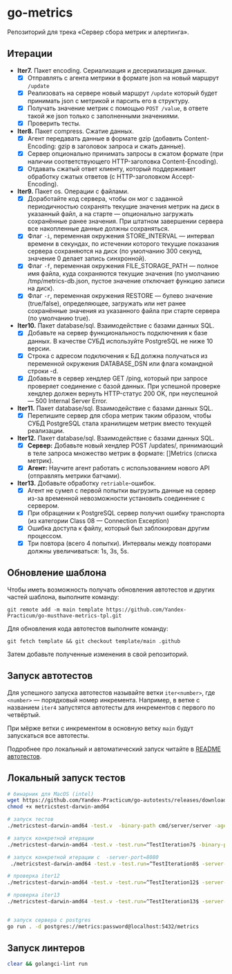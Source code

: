 # go-metrics

Репозиторий для трека «Сервер сбора метрик и алертинга».

## Итерации

- **Iter7.** Пакет encoding. Сериализация и десериализация данных.
    - [x] Отправлять с агента метрики в формате json на новый маршрут `/update`
    - [x] Реализовать на сервере новый маршрут `/update` который будет принимать json с метрикой и парсить его в
      структуру.
    - [x] Получать значение метрик с помощью `POST /value`, в ответе такой же json только с заполненными значениями.
    - [x] Проверить тесты.
- **Iter8.** Пакет compress. Сжатие данных.
    - [x] Агент передавать данные в формате gzip (добавить Content-Encoding: gzip в заголовок запроса и сжать данные).
    - [x] Сервер опционально принимать запросы в сжатом формате (при наличии соответствующего HTTP-заголовка
      Content-Encoding).
    - [x] Отдавать сжатый ответ клиенту, который поддерживает обработку сжатых ответов (с HTTP-заголовком
      Accept-Encoding).
- **Iter9.** Пакет os. Операции с файлами.
    - [x] Доработайте код сервера, чтобы он мог с заданной периодичностью сохранять текущие значения метрик на диск в
      указанный файл, а на старте — опционально загружать сохранённые ранее значения. При штатном завершении сервера все
      накопленные данные должны сохраняться.
    - [x] Флаг `-i`, переменная окружения STORE_INTERVAL — интервал времени в секундах, по истечении которого текущие
      показания сервера сохраняются на диск (по умолчанию 300 секунд, значение 0 делает запись синхронной).
    - [x] Флаг `-f`, переменная окружения FILE_STORAGE_PATH — полное имя файла, куда сохраняются текущие значения (по
      умолчанию /tmp/metrics-db.json, пустое значение отключает функцию записи на диск).
    - [x] Флаг `-r`, переменная окружения RESTORE — булево значение (true/false), определяющее, загружать или нет ранее
      сохранённые значения из указанного файла при старте сервера (по умолчанию true).
- **Iter10.** Пакет database/sql. Взаимодействие с базами данных SQL.
    - [x] Добавьте на сервер функциональность подключения к базе данных. В качестве СУБД используйте PostgreSQL не ниже 10 версии.
    - [x] Строка с адресом подключения к БД должна получаться из переменной окружения DATABASE_DSN или флага командной строки -d.
    - [x] Добавьте в сервер хендлер GET /ping, который при запросе проверяет соединение с базой данных. При успешной проверке хендлер должен вернуть HTTP-статус 200 OK, при неуспешной — 500 Internal Server Error.
- **Iter11.** Пакет database/sql. Взаимодействие с базами данных SQL.
    - [x] Перепишите сервер для сбора метрик таким образом, чтобы СУБД PostgreSQL стала хранилищем метрик вместо текущей реализации.
- **Iter12.** Пакет database/sql. Взаимодействие с базами данных SQL.
    - [x] **Сервер:** Добавьте новый хендлер POST /updates/, принимающий в теле запроса множество метрик в формате: []Metrics (списка метрик).
    - [x] **Агент:** Научите агент работать с использованием нового API (отправлять метрики батчами).
- **Iter13.** Добавьте обработку `retriable`-ошибок.
    - [x] Агент не сумел с первой попытки выгрузить данные на сервер из-за временной невозможности установить соединение с сервером.
    - [x] При обращении к PostgreSQL cервер получил ошибку транспорта (из категории Class 08 — Connection Exception)
    - [x] Ошибка доступа к файлу, который был заблокирован другим процессом.
    - [x] Три повтора (всего 4 попытки). Интервалы между повторами должны увеличиваться: 1s, 3s, 5s.

## Обновление шаблона

Чтобы иметь возможность получать обновления автотестов и других частей шаблона, выполните команду:

```
git remote add -m main template https://github.com/Yandex-Practicum/go-musthave-metrics-tpl.git
```

Для обновления кода автотестов выполните команду:

```
git fetch template && git checkout template/main .github
```

Затем добавьте полученные изменения в свой репозиторий.

## Запуск автотестов

Для успешного запуска автотестов называйте ветки `iter<number>`, где `<number>` — порядковый номер инкремента. Например,
в ветке с названием `iter4` запустятся автотесты для инкрементов с первого по четвёртый.

При мёрже ветки с инкрементом в основную ветку `main` будут запускаться все автотесты.

Подробнее про локальный и автоматический запуск читайте
в [README автотестов](https://github.com/Yandex-Practicum/go-autotests).

## Локальный запуск тестов

```bash
# бинарник для MacOS (intel)
wget https://github.com/Yandex-Practicum/go-autotests/releases/download/v0.10.6/metricstest-darwin-amd64
chmod +x metricstest-darwin-amd64

# запуск тестов
./metricstest-darwin-amd64 -test.v  -binary-path cmd/server/server -agent-binary-path=cmd/agent/agent -source-path . > test.log

# запуск конкретной итерации
./metricstest-darwin-amd64 -test.v -test.run=^TestIteration7$ -binary-path cmd/server/server -agent-binary-path=cmd/agent/agent -source-path . | tee test.log

# запуск конкретной итерации с  -server-port=8080 
 ./metricstest-darwin-amd64 -test.v -test.run=^TestIteration8$ -server-port=8080 -binary-path cmd/server/server -agent-binary-path=cmd/agent/agent -source-path . | tee test.log

# проверка iter12
./metricstest-darwin-amd64 -test.v -test.run=^TestIteration12$ -server-port=8080 -binary-path cmd/server/server -agent-binary-path=cmd/agent/agent -database-dsn=postgres://metrics:password@localhost:5432/metrics -source-path . | tee test.log

# проверка iter13
./metricstest-darwin-amd64 -test.v -test.run=^TestIteration13$ -server-port=8080 -binary-path cmd/server/server -agent-binary-path=cmd/agent/agent -database-dsn=postgres://metrics:password@localhost:5432/metrics -source-path . | tee test.log


# запуск сервера с postgres
go run . -d postgres://metrics:password@localhost:5432/metrics
```

## Запуск линтеров

```bash
clear && golangci-lint run
```